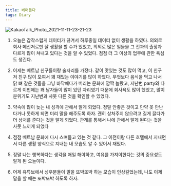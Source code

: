 ```yaml
---
title: 베며들다
tags: Diary
---
```


![KakaoTalk_Photo_2021-11-11-23-21-23](https://user-images.githubusercontent.com/50545088/141314345-53d9ee31-ef77-4540-aca0-3f5d794b42a2.jpeg)

1. 오늘은 갑작스럽게 데이터가 끊겨서 하루종일 데이터 없이 생활을 하였다. 의외로 회사 메신저로만 잘 생활을 할 수가 있었고, 의외로 많은 일들을 그 전과의 출장과 다르게 많이 쳐내고 있다는 것을 알 수 있었다. 점점 더 그 이상의 업무에 관한 욕심도 생긴다.

2. 어제는 베트남 친구들이랑 술자리를 가졌다. 같이 맛있는 것도 많이 먹고, 이 친구 저 친구 많이 모여서 꽤 재밌는 이야기를 많이 하였다. 무엇보다 음식을 먹고 나서 닭 뼈 같은 것들을 그냥 바닥에다가 버리는 문화에 깜짝 놀랐고, 지난번 party와 다르게 이번에는 꽤 남자들이 많이 있던 자리였기 때문에 회사욕도 많이 했었고, 많이 분위기도 지난번과 사뭇 다른 것을 확인할 수 있었다.

3. 약속에 많이 늦는 내 성격에 관해서 알게 되었다. 정말 안좋은 것이고 만약 못 만난다거나 못하게 되면 미리 말을 해주도록 하자. 괜히 상처주지 않으려고 길게 끌다가 더 상처를 준다는 것을 알게 되었다. 관계를 통해서 나에 관해서 알게 된다는 것을 사뭇 느끼게 되었다

4. 점점 베트남 문화에 다시 스며들고 있는 것 같다. 그 이전이랑 다른 호텔에서 지내면서 다른 생활 양식으로 지내는 내 모습도 알 수 있어서 재밌다.

5. 정말 나는 행복하다는 생각을 매일 해야하고, 여유를 가져야한다는 것의 중요성도 알게 된 오늘이다.

6. 어제 유튜브에서 성우분들이 말을 또박또박 하는 모습이 인상깊었는데, 나도 이제 말을 할 때는 또박또박 하도록 하자.